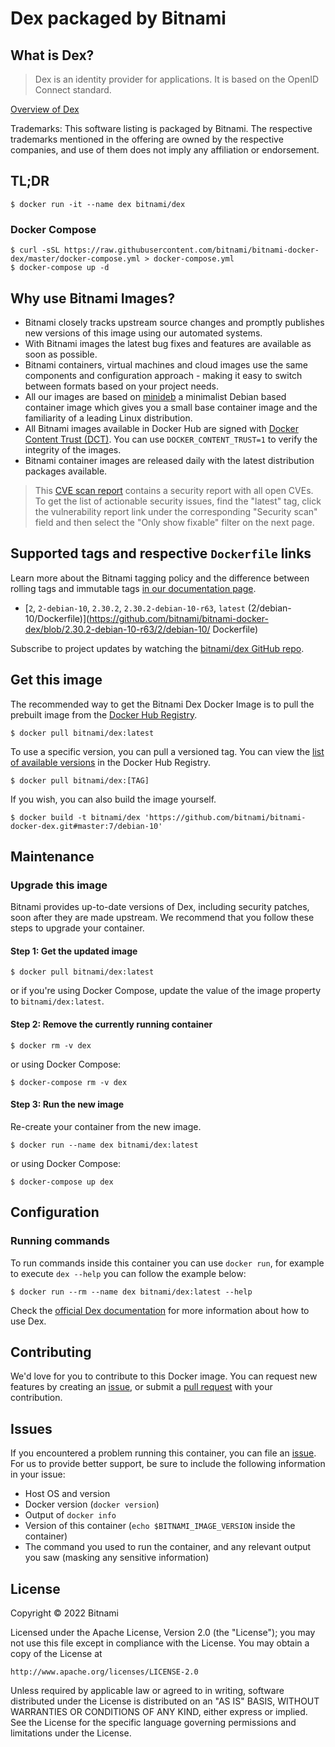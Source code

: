 # Dex packaged by Bitnami

## What is Dex?

> Dex is an identity provider for applications. It is based on the OpenID Connect standard.

[Overview of Dex](https://dexidp.io/)

Trademarks: This software listing is packaged by Bitnami. The respective trademarks mentioned in the offering are owned by the respective companies, and use of them does not imply any affiliation or endorsement.

## TL;DR

```console
$ docker run -it --name dex bitnami/dex
```

### Docker Compose

```console
$ curl -sSL https://raw.githubusercontent.com/bitnami/bitnami-docker-dex/master/docker-compose.yml > docker-compose.yml
$ docker-compose up -d
```

## Why use Bitnami Images?

* Bitnami closely tracks upstream source changes and promptly publishes new versions of this image using our automated systems.
* With Bitnami images the latest bug fixes and features are available as soon as possible.
* Bitnami containers, virtual machines and cloud images use the same components and configuration approach - making it easy to switch between formats based on your project needs.
* All our images are based on [minideb](https://github.com/bitnami/minideb) a minimalist Debian based container image which gives you a small base container image and the familiarity of a leading Linux distribution.
* All Bitnami images available in Docker Hub are signed with [Docker Content Trust (DCT)](https://docs.docker.com/engine/security/trust/content_trust/). You can use `DOCKER_CONTENT_TRUST=1` to verify the integrity of the images.
* Bitnami container images are released daily with the latest distribution packages available.


> This [CVE scan report](https://quay.io/repository/bitnami/dex?tab=tags) contains a security report with all open CVEs. To get the list of actionable security issues, find the "latest" tag, click the vulnerability report link under the corresponding "Security scan" field and then select the "Only show fixable" filter on the next page.

## Supported tags and respective `Dockerfile` links

Learn more about the Bitnami tagging policy and the difference between rolling tags and immutable tags [in our documentation page](https://docs.bitnami.com/tutorials/understand-rolling-tags-containers/).


* [`2`, `2-debian-10`, `2.30.2`, `2.30.2-debian-10-r63`, `latest` (2/debian-10/Dockerfile)](https://github.com/bitnami/bitnami-docker-dex/blob/2.30.2-debian-10-r63/2/debian-10/      Dockerfile)

Subscribe to project updates by watching the [bitnami/dex GitHub repo](https://github.com/bitnami/bitnami-docker-dex).

## Get this image

The recommended way to get the Bitnami Dex Docker Image is to pull the prebuilt image from the [Docker Hub Registry](https://hub.docker.com/r/bitnami/dex).

```console
$ docker pull bitnami/dex:latest
```

To use a specific version, you can pull a versioned tag. You can view the [list of available versions](https://hub.docker.com/r/bitnami/dex/tags/) in the Docker Hub Registry.

```console
$ docker pull bitnami/dex:[TAG]
```

If you wish, you can also build the image yourself.

```console
$ docker build -t bitnami/dex 'https://github.com/bitnami/bitnami-docker-dex.git#master:7/debian-10'
```

## Maintenance

### Upgrade this image

Bitnami provides up-to-date versions of Dex, including security patches, soon after they are made upstream. We recommend that you follow these steps to upgrade your container.

#### Step 1: Get the updated image

```console
$ docker pull bitnami/dex:latest
```

or if you're using Docker Compose, update the value of the image property to `bitnami/dex:latest`.

#### Step 2: Remove the currently running container

```console
$ docker rm -v dex
```

or using Docker Compose:

```console
$ docker-compose rm -v dex
```

#### Step 3: Run the new image

Re-create your container from the new image.

```console
$ docker run --name dex bitnami/dex:latest
```

or using Docker Compose:

```console
$ docker-compose up dex
```

## Configuration

### Running commands

To run commands inside this container you can use `docker run`, for example to execute `dex --help` you can follow the example below:

```console
$ docker run --rm --name dex bitnami/dex:latest --help
```

Check the [official Dex documentation](https://dexidp.io/docs/) for more information about how to use Dex.

## Contributing

We'd love for you to contribute to this Docker image. You can request new features by creating an [issue](https://github.com/bitnami/bitnami-docker-dex/issues), or submit a [pull request](https://github.com/bitnami/bitnami-docker-dex/pulls) with your contribution.

## Issues

If you encountered a problem running this container, you can file an [issue](https://github.com/bitnami/bitnami-docker-dex/issues/new). For us to provide better support, be sure to include the following information in your issue:

- Host OS and version
- Docker version (`docker version`)
- Output of `docker info`
- Version of this container (`echo $BITNAMI_IMAGE_VERSION` inside the container)
- The command you used to run the container, and any relevant output you saw (masking any sensitive
information)

## License

Copyright &copy; 2022 Bitnami

Licensed under the Apache License, Version 2.0 (the "License");
you may not use this file except in compliance with the License.
You may obtain a copy of the License at

    http://www.apache.org/licenses/LICENSE-2.0

Unless required by applicable law or agreed to in writing, software
distributed under the License is distributed on an "AS IS" BASIS,
WITHOUT WARRANTIES OR CONDITIONS OF ANY KIND, either express or implied.
See the License for the specific language governing permissions and
limitations under the License.
